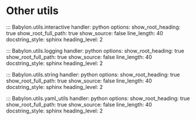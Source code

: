 # Other utils

::: Babylon.utils.interactive
    handler: python
    options:
       show_root_heading: true
       show_root_full_path: true
       show_source: false
       line_length: 40
       docstring_style: sphinx
       heading_level: 2

::: Babylon.utils.logging
    handler: python
    options:
       show_root_heading: true
       show_root_full_path: true
       show_source: false
       line_length: 40
       docstring_style: sphinx
       heading_level: 2

::: Babylon.utils.string
    handler: python
    options:
       show_root_heading: true
       show_root_full_path: true
       show_source: false
       line_length: 40
       docstring_style: sphinx
       heading_level: 2

::: Babylon.utils.yaml_utils
    handler: python
    options:
       show_root_heading: true
       show_root_full_path: true
       show_source: false
       line_length: 40
       docstring_style: sphinx
       heading_level: 2
